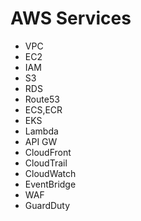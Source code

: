 # AWS Services
- VPC
- EC2
- IAM
- S3
- RDS
- Route53
- ECS,ECR
- EKS
- Lambda
- API GW
- CloudFront
- CloudTrail
- CloudWatch
- EventBridge
- WAF
- GuardDuty